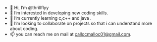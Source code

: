 - 👋 Hi, I’m @thrillflyy
- 👀 I’m interested in developing new coding skills.
- 🌱 I’m currently learning c,c++ and java .
- 💞️ I’m looking to collaborate on projects so that i can understand more about coding.
- 📫 you can reach me on mail at callocmalloc01@gmail.com.

<!---
thrillflyy/thrillflyy is a ✨ special ✨ repository because its `README.md` (this file) appears on your GitHub profile.
You can click the Preview link to take a look at your changes.
--->
